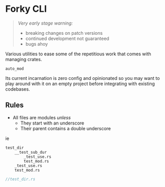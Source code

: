 # Forky CLI

> *Very early stage warning:*
> - breaking changes on patch versions
> - continued development not guaranteed
> - bugs ahoy

Various utilities to ease some of the repetitious work that comes with managing crates.

```auto_mod```

Its current incarnation is zero config and opinionated so you may want to play around with it on an empty project before integrating with existing codebases.

## Rules

- All files are modules *unless*
	- They start with an underscore
	- Their parent contains a double underscore

ie
```
test_dir
	__test_sub_dur
		_test_use.rs
		test_mod.rs
	_test_use.rs
	test_mod.rs
```
```rs
//test_dir.rs


```